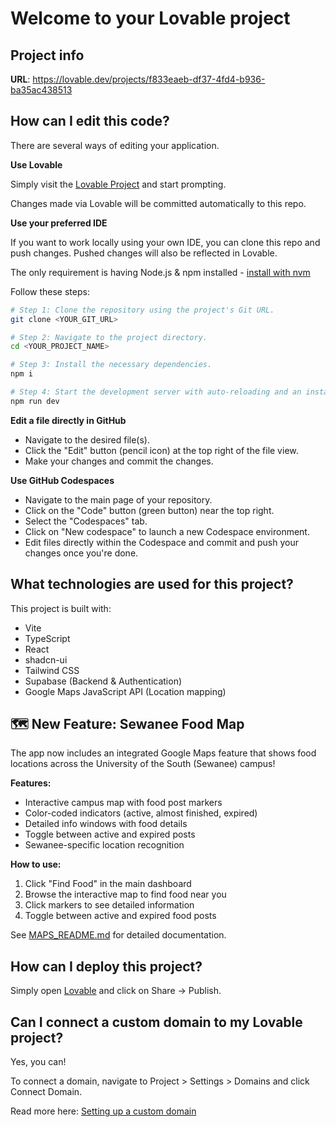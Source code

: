 # Welcome to your Lovable project

## Project info

**URL**: https://lovable.dev/projects/f833eaeb-df37-4fd4-b936-ba35ac438513

## How can I edit this code?

There are several ways of editing your application.

**Use Lovable**

Simply visit the [Lovable Project](https://lovable.dev/projects/f833eaeb-df37-4fd4-b936-ba35ac438513) and start prompting.

Changes made via Lovable will be committed automatically to this repo.

**Use your preferred IDE**

If you want to work locally using your own IDE, you can clone this repo and push changes. Pushed changes will also be reflected in Lovable.

The only requirement is having Node.js & npm installed - [install with nvm](https://github.com/nvm-sh/nvm#installing-and-updating)

Follow these steps:

```sh
# Step 1: Clone the repository using the project's Git URL.
git clone <YOUR_GIT_URL>

# Step 2: Navigate to the project directory.
cd <YOUR_PROJECT_NAME>

# Step 3: Install the necessary dependencies.
npm i

# Step 4: Start the development server with auto-reloading and an instant preview.
npm run dev
```

**Edit a file directly in GitHub**

- Navigate to the desired file(s).
- Click the "Edit" button (pencil icon) at the top right of the file view.
- Make your changes and commit the changes.

**Use GitHub Codespaces**

- Navigate to the main page of your repository.
- Click on the "Code" button (green button) near the top right.
- Select the "Codespaces" tab.
- Click on "New codespace" to launch a new Codespace environment.
- Edit files directly within the Codespace and commit and push your changes once you're done.

## What technologies are used for this project?

This project is built with:

- Vite
- TypeScript
- React
- shadcn-ui
- Tailwind CSS
- Supabase (Backend & Authentication)
- Google Maps JavaScript API (Location mapping)

## 🗺️ New Feature: Sewanee Food Map

The app now includes an integrated Google Maps feature that shows food locations across the University of the South (Sewanee) campus!

**Features:**
- Interactive campus map with food post markers
- Color-coded indicators (active, almost finished, expired)
- Detailed info windows with food details
- Toggle between active and expired posts
- Sewanee-specific location recognition

**How to use:**
1. Click "Find Food" in the main dashboard
2. Browse the interactive map to find food near you
3. Click markers to see detailed information
4. Toggle between active and expired food posts

See [MAPS_README.md](./MAPS_README.md) for detailed documentation.

## How can I deploy this project?

Simply open [Lovable](https://lovable.dev/projects/f833eaeb-df37-4fd4-b936-ba35ac438513) and click on Share -> Publish.

## Can I connect a custom domain to my Lovable project?

Yes, you can!

To connect a domain, navigate to Project > Settings > Domains and click Connect Domain.

Read more here: [Setting up a custom domain](https://docs.lovable.dev/tips-tricks/custom-domain#step-by-step-guide)
